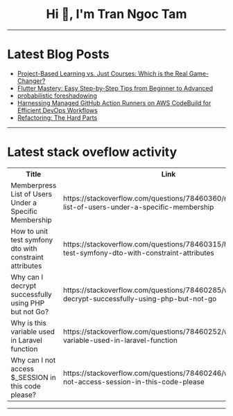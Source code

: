 <h1 align="center">Hi 👋, I'm Tran Ngoc Tam</h1>

---

# Latest Blog Posts 
<!-- BLOG-POST-LIST:START -->
- [Project-Based Learning vs. Just Courses: Which is the Real Game-Changer?](https://dev.to/dhruvjoshi9/project-based-learning-vs-just-courses-which-is-the-real-game-changer-3p08)
- [Flutter Mastery: Easy Step-by-Step Tips from Beginner to Advanced](https://dev.to/abdulrazack23/flutter-mastery-easy-step-by-step-tips-from-beginner-to-advanced-200p)
- [probabilistic foreshadowing](https://dev.to/onwritinggames/probabilistic-foreshadowing-24g0)
- [Harnessing Managed GitHub Action Runners on AWS CodeBuild for Efficient DevOps Workflows](https://dev.to/aws-builders/harnessing-managed-github-action-runners-on-aws-codebuild-for-efficient-devops-workflows-57ma)
- [Refactoring: The Hard Parts](https://dev.to/alexanderop/refactoring-the-hard-parts-48j1)
<!-- BLOG-POST-LIST:END -->

---

# Latest stack oveflow activity
<table>
  <tr><th>Title</th><th>Link</th></tr>
  <!-- STACKOVERFLOW:START --><tr><td>Memberpress List of Users Under a Specific Membership</td><td>https://stackoverflow.com/questions/78460360/memberpress-list-of-users-under-a-specific-membership</td></tr><tr><td>How to unit test symfony dto with constraint attributes</td><td>https://stackoverflow.com/questions/78460315/how-to-unit-test-symfony-dto-with-constraint-attributes</td></tr><tr><td>Why can I decrypt successfully using PHP but not Go?</td><td>https://stackoverflow.com/questions/78460285/why-can-i-decrypt-successfully-using-php-but-not-go</td></tr><tr><td>Why is this variable used in Laravel function</td><td>https://stackoverflow.com/questions/78460252/why-is-this-variable-used-in-laravel-function</td></tr><tr><td>Why can I not access $_SESSION in this code please?</td><td>https://stackoverflow.com/questions/78460246/why-can-i-not-access-session-in-this-code-please</td></tr><!-- STACKOVERFLOW:END -->
</table>

---


